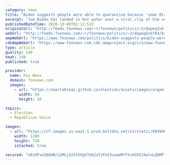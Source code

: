 ```yaml
---
category: news
title: "Biden suggests people were able to quarantine because 'some Black woman was able to stack the grocery shelf' in viral clip"
excerpt: "Joe Biden has landed in hot water over a viral clip of him suggesting why people were able to quarantine during the coronavirus pandemic. "
publishedDateTime: 2020-10-06T01:12:52Z
originalUrl: "http://feeds.foxnews.com/~r/foxnews/politics/~3/dopeqZvkfK4/biden-suggests-people-were-able-to-quarantine-because-some-black-woman-was-able-to-stack-the-grocery-shelf-in-viral-clip"
webUrl: "http://feeds.foxnews.com/~r/foxnews/politics/~3/dopeqZvkfK4/biden-suggests-people-were-able-to-quarantine-because-some-black-woman-was-able-to-stack-the-grocery-shelf-in-viral-clip"
ampWebUrl: "https://www.foxnews.com/politics/biden-suggests-people-were-able-to-quarantine-because-some-black-woman-was-able-to-stack-the-grocery-shelf-in-viral-clip.amp"
cdnAmpWebUrl: "https://www-foxnews-com.cdn.ampproject.org/c/s/www.foxnews.com/politics/biden-suggests-people-were-able-to-quarantine-because-some-black-woman-was-able-to-stack-the-grocery-shelf-in-viral-clip.amp"
type: article
quality: 149
heat: 149
published: true

provider:
  name: Fox News
  domain: foxnews.com
  images:
    - url: "https://smartableai.github.io/election/assets/images/organizations/foxnews.com-50x50.jpg"
      width: 50
      height: 50

topics:
  - Election
  - Republican Voice

images:
  - url: "https://cf-images.us-east-1.prod.boltdns.net/v1/static/694940094001/06b14781-f33c-443a-a085-173614e85293/ed765b78-069f-429b-8d8b-85fbc0065ecc/1280x720/match/image.jpg"
    width: 1280
    height: 720
    isCached: true

secured: "n0iHFve16QdN/LSMLj4JSt5UgV7ob2uTiFm13usweM+TtuXG9ZJ4wlnLQbMF7QyMxyKHMW26ENECPIualCSmKMmP2BKnmgERKbo6x8LpWxkwVxjpRBDyW7IenK0PYDpiHtISTpj39Szr5g2ewcQRq3mMODRF0QrZOX+kw7cdsGjUoUx3BeTG6ZE7uQ1YfRRjknP6j4NK87eChdHmG0YskVfXjdoYimmfvwOleKVaVoal6D+em2xTPWFZZIFmlcavBAwN52J9+2EH2g3nm61QIOZc/6sKe2f0jNJC+aRF6xFV8CzmnCYnCP/fcNCRM7nGE3jkJO4hZlPybJb9eBlq+qeNLojSBryh+iSF4jrZHPw=;WQguD+Brf8VEfUWNx21HHQ=="
---
```


